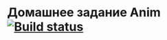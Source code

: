 # Домашнее задание Anim [![Build status](https://ci.appveyor.com/api/projects/status/07iut6qmnnxphp7y?svg=true)](https://ci.appveyor.com/project/DjReactive/ahj-9-anim)
